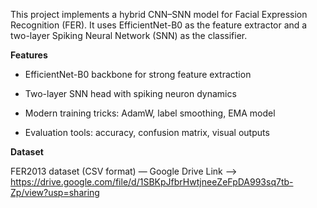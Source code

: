 This project implements a hybrid CNN–SNN model for Facial Expression Recognition (FER).
It uses EfficientNet-B0 as the feature extractor and a two-layer Spiking Neural Network (SNN) as the classifier.

**Features**

- EfficientNet-B0 backbone for strong feature extraction

- Two-layer SNN head with spiking neuron dynamics

- Modern training tricks: AdamW, label smoothing, EMA model

- Evaluation tools: accuracy, confusion matrix, visual outputs

**Dataset**

FER2013 dataset (CSV format) — Google Drive Link --> https://drive.google.com/file/d/1SBKpJfbrHwtjneeZeFpDA993sq7tb-Zp/view?usp=sharing

